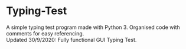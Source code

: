 # Typing-Test
A simple typing test program made with Python 3. Organised code with comments for easy referencing.\
Updated 30/9/2020: Fully functional GUI Typing Test.
